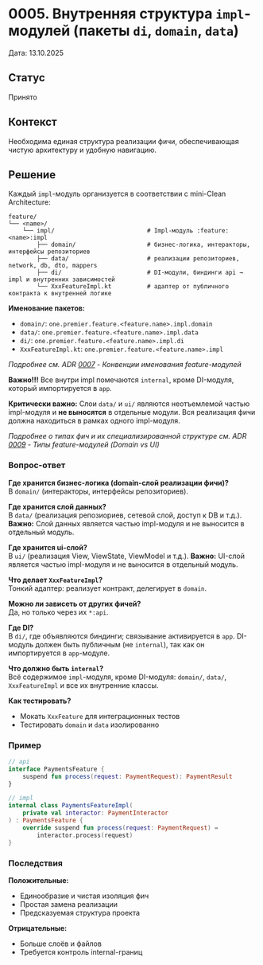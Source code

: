 # 0005. Внутренняя структура `impl`-модулей (пакеты `di`, `domain`, `data`)

Дата: 13.10.2025

## Статус

Принято

## Контекст

Необходима единая структура реализации фичи, обеспечивающая чистую архитектуру и удобную навигацию.

## Решение

Каждый `impl`-модуль организуется в соответствии с mini-Clean Architecture:

```
feature/
└── <name>/
    └── impl/                          # Impl-модуль :feature:<name>:impl
        ├── domain/                    # бизнес-логика, интеракторы, интерфейсы репозиториев
        ├── data/                      # реализации репозиториев, network, db, dto, mappers
        ├── di/                        # DI-модули, биндинги api → impl и внутренних зависимостей
        └── XxxFeatureImpl.kt          # адаптер от публичного контракта к внутренней логике
```

**Именование пакетов:**

- `domain/`: `one.premier.feature.<feature.name>.impl.domain`
- `data/`: `one.premier.feature.<feature.name>.impl.data`
- `di/`: `one.premier.feature.<feature.name>.impl.di`
- `XxxFeatureImpl.kt`: `one.premier.feature.<feature.name>.impl`

*Подробнее см. ADR [0007](0007-feature-naming-conventions.md) - Конвенции именования feature-модулей*

**Важно!!!** Все внутри impl помечаются `internal`, кроме DI-модуля, который импортируется в `app`.

**Критически важно:** Слои `data/` и `ui/` являются неотъемлемой частью impl-модуля и **не выносятся** в отдельные модули. Вся реализация фичи должна находиться в рамках одного impl-модуля.

*Подробнее о типах фич и их специализированной структуре см. ADR [0009](0009-feature-types.md) - Типы feature-модулей (Domain vs UI)*

### Вопрос-ответ

**Где хранится бизнес-логика (domain-слой реализации фичи)?**  
В `domain/` (интеракторы, интерфейсы репозиториев).

**Где хранится слой данных?**  
В `data/` (реализация репозиориев, сетевой слой, доступ к DB и т.д.). **Важно:** Слой данных является частью impl-модуля и не выносится в отдельный модуль.

**Где хранится ui-слой?**  
В `ui/` (реализация View, ViewState, ViewModel и т.д.). **Важно:** UI-слой является частью impl-модуля и не выносится в отдельный модуль.

**Что делает `XxxFeatureImpl`?**  
Тонкий адаптер: реализует контракт, делегирует в `domain`.

**Можно ли зависеть от других фичей?**  
Да, но только через их `*:api`.

**Где DI?**  
В `di/`, где объявляются биндинги; связывание активируется в `app`. DI-модуль должен быть публичным (не `internal`), так
как он импортируется в `app`-модуле.

**Что должно быть `internal`?**  
Всё содержимое `impl`-модуля, кроме DI-модуля: `domain/`, `data/`, `XxxFeatureImpl` и все их внутренние классы.

**Как тестировать?**

- Мокать `XxxFeature` для интеграционных тестов
- Тестировать `domain` и `data` изолированно

### Пример

```kotlin
// api
interface PaymentsFeature {
    suspend fun process(request: PaymentRequest): PaymentResult
}

// impl
internal class PaymentsFeatureImpl(
    private val interactor: PaymentInteractor
) : PaymentsFeature {
    override suspend fun process(request: PaymentRequest) =
        interactor.process(request)
}
```

### Последствия

**Положительные:**

- Единообразие и чистая изоляция фич
- Простая замена реализации
- Предсказуемая структура проекта

**Отрицательные:**

- Больше слоёв и файлов
- Требуется контроль internal-границ

